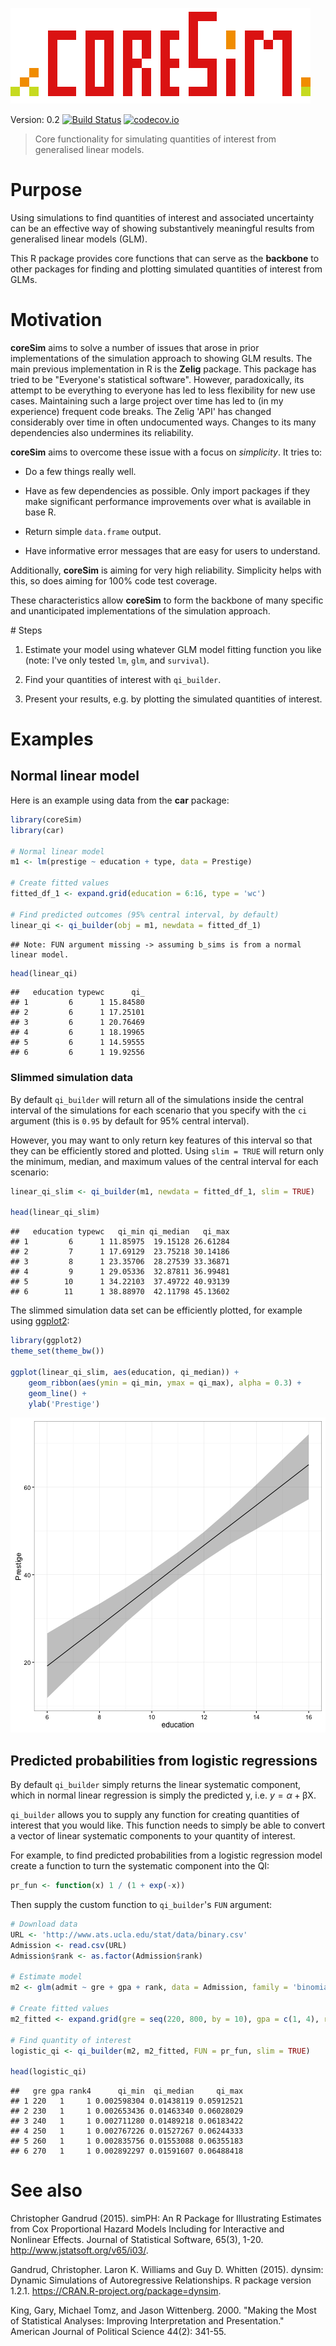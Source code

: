 ![coreSim logo](img/coreSim_logo.png)

Version: 0.2 [![Build Status](https://travis-ci.org/christophergandrud/coreSim.svg?branch=master)](https://travis-ci.org/christophergandrud/coreSim)
[![codecov.io](https://codecov.io/github/christophergandrud/coreSim/coverage.svg?branch=master)](https://codecov.io/github/christophergandrud/coreSim?branch=master)

> Core functionality for simulating quantities of interest from generalised 
linear models.

# Purpose

Using simulations to find quantities of interest and associated uncertainty
can be an effective way of showing substantively meaningful results from 
generalised linear models (GLM). 

This R package provides core functions that can serve as the **backbone** to other
packages for finding and plotting simulated quantities of interest from GLMs.

# Motivation

**coreSim** aims to solve a number of issues that arose in prior implementations of 
the simulation approach to showing GLM results. The main previous implementation in R is the **Zelig** package. This package has tried to be "Everyone's statistical software". However, paradoxically, its attempt to be everything to everyone has led to less flexibility for new use cases. Maintaining such a large project over time has led to (in my experience) frequent code breaks. The Zelig 'API' has changed considerably over time in often undocumented ways. Changes to its many dependencies also undermines its reliability. 

**coreSim** aims to overcome these issue with a focus on *simplicity*. It tries to:

- Do a few things really well.

- Have as few dependencies as possible. Only import packages if they make significant performance improvements over what is available in base R.

- Return simple `data.frame` output. 

- Have informative error messages that are easy for users to understand.

Additionally, **coreSim** is aiming for very high reliability. Simplicity helps with this, so does aiming for 100% code test coverage.

These characteristics allow **coreSim** to form the backbone of many specific and unanticipated implementations of the simulation approach. 

# Steps

1. Estimate your model using whatever GLM model fitting function you like 
(note: I've only tested `lm`, `glm`, and `survival`).

2. Find your quantities of interest with `qi_builder`.

3. Present your results, e.g. by plotting the simulated quantities of 
interest.

# Examples

## Normal linear model 

Here is an example using data from the **car** package:


```r
library(coreSim)
library(car)

# Normal linear model
m1 <- lm(prestige ~ education + type, data = Prestige)

# Create fitted values
fitted_df_1 <- expand.grid(education = 6:16, type = 'wc')

# Find predicted outcomes (95% central interval, by default)
linear_qi <- qi_builder(obj = m1, newdata = fitted_df_1)
```

```
## Note: FUN argument missing -> assuming b_sims is from a normal linear model.
```

```r
head(linear_qi)
```

```
##   education typewc      qi_
## 1         6      1 15.84580
## 2         6      1 17.25101
## 3         6      1 20.76469
## 4         6      1 18.19965
## 5         6      1 14.59555
## 6         6      1 19.92556
```

### Slimmed simulation data

By default `qi_builder` will return all of the simulations inside the central 
interval of the simulations for each scenario that you specify with the `ci` 
argument (this is `0.95` by default for 95% central interval). 

However, you may want to only return key features of this interval so that they
can be efficiently stored and plotted. Using `slim = TRUE` will return only the
minimum, median, and maximum values of the central interval for each scenario:


```r
linear_qi_slim <- qi_builder(m1, newdata = fitted_df_1, slim = TRUE)

head(linear_qi_slim)
```

```
##   education typewc   qi_min qi_median   qi_max
## 1         6      1 11.85975  19.15128 26.61284
## 2         7      1 17.69129  23.75218 30.14186
## 3         8      1 23.35706  28.27539 33.36871
## 4         9      1 29.05336  32.87811 36.99481
## 5        10      1 34.22103  37.49722 40.93139
## 6        11      1 38.88970  42.11798 45.13602
```

The slimmed simulation data set can be efficiently plotted, for example using
[ggplot2](http://docs.ggplot2.org/current/):


```r
library(ggplot2)
theme_set(theme_bw())

ggplot(linear_qi_slim, aes(education, qi_median)) +
    geom_ribbon(aes(ymin = qi_min, ymax = qi_max), alpha = 0.3) +
    geom_line() +
    ylab('Prestige')
```

![plot of chunk unnamed-chunk-3](figure/unnamed-chunk-3-1.png)

## Predicted probabilities from logistic regressions

By default `qi_builder` simply returns the linear systematic component, which 
in normal linear regression is simply the predicted y, i.e. 
$y = \alpha + \mathrm{\beta X}$.

`qi_builder` allows you to supply any function for creating quantities of 
interest that you would like. This function needs to simply be able to convert
a vector of linear systematic components to your quantity of interest. 

For example, to find predicted probabilities from a logistic regression model
create a function to turn the systematic component into the QI:


```r
pr_fun <- function(x) 1 / (1 + exp(-x))
```

Then supply the custom function to `qi_builder`'s `FUN` argument:


```r
# Download data
URL <- 'http://www.ats.ucla.edu/stat/data/binary.csv'
Admission <- read.csv(URL)
Admission$rank <- as.factor(Admission$rank)

# Estimate model
m2 <- glm(admit ~ gre + gpa + rank, data = Admission, family = 'binomial')

# Create fitted values
m2_fitted <- expand.grid(gre = seq(220, 800, by = 10), gpa = c(1, 4), rank = '4')

# Find quantity of interest
logistic_qi <- qi_builder(m2, m2_fitted, FUN = pr_fun, slim = TRUE)

head(logistic_qi)
```

```
##   gre gpa rank4      qi_min  qi_median     qi_max
## 1 220   1     1 0.002598304 0.01438119 0.05912521
## 2 230   1     1 0.002653436 0.01463340 0.06028029
## 3 240   1     1 0.002711280 0.01489218 0.06183422
## 4 250   1     1 0.002767226 0.01527267 0.06244333
## 5 260   1     1 0.002835756 0.01553088 0.06355183
## 6 270   1     1 0.002892297 0.01591607 0.06488418
```



# See also

Christopher Gandrud (2015). simPH: An R Package for Illustrating Estimates from
Cox Proportional Hazard Models Including for Interactive and Nonlinear Effects.
Journal of Statistical Software, 65(3), 1-20.
<http://www.jstatsoft.org/v65/i03/>.

Gandrud, Christopher. Laron K. Williams and Guy D. Whitten (2015). dynsim: Dynamic
Simulations of Autoregressive Relationships. R package version 1.2.1.
<https://CRAN.R-project.org/package=dynsim>.

King, Gary, Michael Tomz, and Jason Wittenberg. 2000. "Making the Most of 
Statistical Analyses: Improving Interpretation and Presentation." American 
Journal of Political Science 44(2): 341-55.

